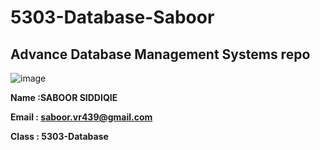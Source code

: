 # 5303-Database-Saboor
Advance Database Management Systems repo
----------------------------

![image](https://cloud.githubusercontent.com/assets/8570076/8624653/2c068bda-26ff-11e5-8176-1270d413a123.png)

**Name :SABOOR SIDDIQIE**

**Email : saboor.vr439@gmail.com**

**Class : 5303-Database**

